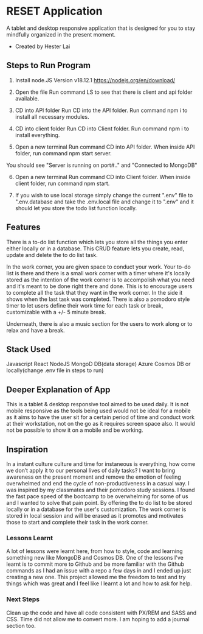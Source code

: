 # RESET Application

A tablet and desktop responsive application that is designed for you to stay mindfully organized in the present moment.

- Created by Hester Lai

## Steps to Run Program

1. Install node.JS
   Version v18.12.1
   https://nodejs.org/en/download/

2. Open the file
   Run command LS to see that there is client and api folder available.

3. CD into API folder
   Run CD into the API folder.
   Run command npm i to install all necessary modules.

4. CD into client folder
   Run CD into Client folder.
   Run command npm i to install everything.

5. Open a new terminal
   Run command CD into API folder.
   When inside API folder, run command npm start server.

You should see "Server is running on port#.." and "Connected to MongoDB"

6. Open a new terminal
   Run command CD into Client folder.
   When inside client folder, run command npm start.

7. If you wish to use local storage simply change the current ".env" file to ".env.database and take the .env.local file and change it to ".env" and it should let you store the todo list function locally.

## Features

There is a to-do list function which lets you store all the things you enter either locally or in a database. This CRUD feature lets you create, read, update and delete the to do list task.

In the work corner, you are given space to conduct your work. Your to-do list is there and there is a small work corner with a timer where it's locally stored as the intention of the work corner is to accompolish what you need and it's meant to be done right there and done. This is to encourage users to complete all the task that they want in the work corner. In the side it shows when the last task was completed. There is also a pomodoro style timer to let users define their work time for each task or break, customizable with a +/- 5 minute break.

Underneath, there is also a music section for the users to work along or to relax and have a break.

## Stack Used

Javascript
React
NodeJS
MongoD DB(data storage)
Azure Cosmos DB or locally(change .env file in steps to run)

## Deeper Explanation of App

This is a tablet & desktop responsive tool aimed to be used daily. It is not mobile responsive as the tools being used would not be ideal for a mobile as it aims to have the user sit for a certain period of time and conduct work at their workstation, not on the go as it requires screen space also. It would not be possible to show it on a mobile and be working.

## Inspiration

In a instant culture culture and time for instaneous is everything, how come we don’t apply it to our personal lives of daily tasks? I want to bring awareness on the present moment and remove the emotion of feeling overwhelmed and end the cycle of non-productiveness in a casual way.
I was inspired by my classmates and their pomodoro study sessions. I found the fast pace speed of the bootcamp to be overwhelming for some of us and I wanted to solve that pain point. By offering the to do list to be stored locally or in a database for the user's customization. The work corner is stored in local session and will be erased as it promotes and motivates those to start and complete their task in the work corner.

### Lessons Learnt

A lot of lessons were learnt here, from how to style, code and learning something new like MongoDB and Cosmos DB. One of the lessons I've learnt is to commit more to Github and be more familiar with the Github commands as I had an issue with a repo a few days in and I ended up just creating a new one. This project allowed me the freedom to test and try things which was great and I feel like I learnt a lot and how to ask for help.

### Next Steps

Clean up the code and have all code consistent with PX/REM and SASS and CSS. Time did not allow me to convert more. I am hoping to add a journal section too.
